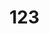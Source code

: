 <!--
 * @FilePath: \code\src\mdfile\html\标签.md
 * @Version: 2.0
 * @LastEditors: lhl
 * @LastEditTime: 2022-04-25 10:12:47
 * @Description:
-->

# 123
